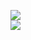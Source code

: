 [![](https://img.shields.io/badge/Made%20With-Github%20Spray-lightgrey.svg?style=for-the-badge&logo=github)](https://github.com/Annihil/github-spray#4871)  
[![](https://i.imgur.com/2DrTn0Z.gif)](https://github.com/Annihil/github-spray)